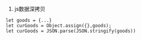1. js数据深拷贝
```
let goods = {...}
let curGoods = Object.assign({},goods);
let curGoods = JSON.parse(JSON.stringify(goods))
```
  